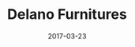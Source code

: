 ---
title: "Delano Furnitures"
date: 2017-03-23
publishdate: 2017-03-24

domain:
  - name: "delanofurnitures.com.my"
    hosting: "gmail"
    email:
    - name: "  account 3 "
      email: " account3@delanofurnitures.com.my  "
      status: "  Active  "
      login: " 2022/03/24 17:10:57 "
      usage: " 1.54GB"
    - name: "  Account 1 "
      email: " account1@delanofurnitures.com.my  "
      status: "  Active  "
      login: " 2022/05/25 01:26:14 "
      usage: " 12.39GB"
    - name: "  account2  - "
      email: " account2@delanofurnitures.com.my  "
      status: "  Active  "
      login: " 2022/05/25 01:34:25 "
      usage: " 15.41GB"
    - name: "  coordinator1  - "
      email: " coordinator1@delanofurnitures.com.my  "
      status: "  Active  "
      login: " 2022/05/22 17:03:06 "
      usage: " 10.83GB"
    - name: "  HR  1 "
      email: " hr1@delanofurnitures.com.my "
      status: "  Active  "
      login: " 2022/05/23 20:16:21 "
      usage: " 5.57GB"
    - name: "  hr2 delano  "
      email: " hr2@delanofurnitures.com.my "
      status: "  Suspended "
      login: " 2018/10/29 19:29:21 "
      usage: " 0.08GB"
    - name: "  Hugo  Ng  "
      email: " hugo.ng@delanofurnitures.com.my "
      status: "  Active  "
      login: " 2022/05/10 04:51:24 "
      usage: " 10.1GB"
    - name: "  Info  - "
      email: " info@delanofurnitures.com.my  "
      status: "  Active  "
      login: " 2022/05/09 17:04:49 "
      usage: " 4.29GB"
    - name: "  Janis Teoh  "
      email: " janis.teoh@delanofurnitures.com.my  "
      status: "  Active  "
      login: " 2022/03/13 08:03:28 "
      usage: " 0.0GB"
    - name: "  Jimmy Jimmy "
      email: " jimmy@delanofurnitures.com.my "
      status: "  Active  "
      login: " 2022/05/23 00:20:41 "
      usage: " 11.3GB"
    - name: "  Kevin Loh "
      email: " kevin@delanofurnitures.com.my "
      status: "  Active  "
      login: " 2022/05/18 19:21:59 "
      usage: " 8.68GB"
    - name: "  Ks  Ng  "
      email: " ks.ng@delanofurnitures.com.my "
      status: "  Active  "
      login: " 2021/06/25 00:45:26 "
      usage: " 0.16GB"
    - name: "  Ng  Yeow Hooi "
      email: " yhng@delanofurnitures.com.my  "
      status: "  Active  "
      login: " 2021/11/10 21:27:44 "
      usage: " 0.04GB"
    - name: "  Ppc 1 "
      email: " ppc1@delanofurnitures.com.my  "
      status: "  Active  "
      login: " 2021/05/24 17:27:04 "
      usage: " 0.61GB"
    - name: "  pro1  - "
      email: " pro1@delanofurnitures.com.my  "
      status: "  Active  "
      login: " 2017/07/11 18:29:49 "
      usage: " 0.13GB"
    - name: "  Purchasing  2 "
      email: " purchasing2@delanofurnitures.com.my "
      status: "  Active  "
      login: " 2022/05/20 01:00:15 "
      usage: " 4.35GB"
    - name: "  Purchasing  1 "
      email: " purchasing1@delanofurnitures.com.my "
      status: "  Active  "
      login: " 2022/05/18 22:17:17 "
      usage: " 12.47GB"
    - name: "  Regina  Chew  "
      email: " regina.chew@delanofurnitures.com.my "
      status: "  Active  "
      login: " 2022/02/23 22:49:20 "
      usage: " 13.28GB"
    - name: "  RND - "
      email: " rnd@delanofurnitures.com.my "
      status: "  Active  "
      login: " 2019/09/10 18:24:00 "
      usage: " 8.58GB"
    - name: "  RND 1 "
      email: " rnd1@delanofurnitures.com.my  "
      status: "  Active  "
      login: " 2021/10/21 01:12:38 "
      usage: " 7.29GB"
    - name: "  RND 2 "
      email: " rnd2@delanofurnitures.com.my  "
      status: "  Active  "
      login: " 2021/12/22 01:34:11 "
      usage: " 4.57GB"
    - name: "  Scott Ng  "
      email: " scott.ng@delanofurnitures.com.my  "
      status: "  Suspended "
      login: " 2020/03/24 01:41:03 "
      usage: " 8.28GB"
    - name: "  shinajii  - "
      email: " shinajii@delanofurnitures.com.my  "
      status: "  Active  "
      login: " 2017/09/04 18:47:16 "
      usage: " 0.0GB"
    - name: "  Shinajii  Sdn Bdn "
      email: " administrator@delanofurnitures.com.my "
      status: "  Active  "
      login: " 2022/05/10 20:22:53 "
      usage: " 0.01GB"
    - name: "  Shipping  1 "
      email: " shipping1@delanofurnitures.com.my "
      status: "  Active  "
      login: " 2022/01/07 17:53:14 "
      usage: " 10.16GB"
    - name: "  Venus Lim "
      email: " venus.lim@delanofurnitures.com.my "
      status: "  Suspended "
      login: " 2022/01/12 01:49:12 "
      usage: " 13.85GB"
    - name: "  Warehouse 1 "
      email: " warehouse1@delanofurnitures.com.my  "
      status: "  Active  "
      login: " 2022/05/24 17:09:37 "
      usage: " 0.01GB"
---